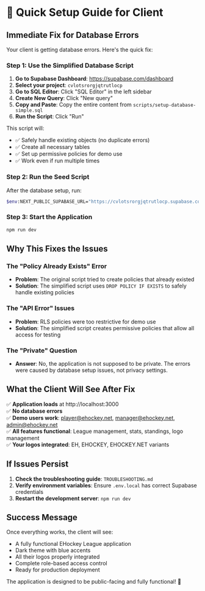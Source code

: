 # 🚀 Quick Setup Guide for Client

## Immediate Fix for Database Errors

Your client is getting database errors. Here's the quick fix:

### Step 1: Use the Simplified Database Script

1. **Go to Supabase Dashboard**: https://supabase.com/dashboard
2. **Select your project**: `cvlotsrorgjqtrutlocp`
3. **Go to SQL Editor**: Click "SQL Editor" in the left sidebar
4. **Create New Query**: Click "New query"
5. **Copy and Paste**: Copy the entire content from `scripts/setup-database-simple.sql`
6. **Run the Script**: Click "Run"

This script will:
- ✅ Safely handle existing objects (no duplicate errors)
- ✅ Create all necessary tables
- ✅ Set up permissive policies for demo use
- ✅ Work even if run multiple times

### Step 2: Run the Seed Script

After the database setup, run:
```bash
$env:NEXT_PUBLIC_SUPABASE_URL="https://cvlotsrorgjqtrutlocp.supabase.co"; $env:SUPABASE_SERVICE_ROLE_KEY="eyJhbGciOiJIUzI1NiIsInR5cCI6IkpXVCJ9.eyJpc3MiOiJzdXBhYmFzZSIsInJlZiI6ImN2bG90c3JvcmdqcXRydXRsb2NwIiwicm9sZSI6InNlcnZpY2Vfcm9sZSIsImlhdCI6MTc1NTU2NTc3OSwiZXhwIjoyMDcxMTQxNzc5fQ.Po3LwQw2n0mEVqvu-9vlW1f2HcynW1hzZB3NqWIJGb0"; npm run seed
```

### Step 3: Start the Application

```bash
npm run dev
```

## Why This Fixes the Issues

### The "Policy Already Exists" Error
- **Problem**: The original script tried to create policies that already existed
- **Solution**: The simplified script uses `DROP POLICY IF EXISTS` to safely handle existing policies

### The "API Error" Issues
- **Problem**: RLS policies were too restrictive for demo use
- **Solution**: The simplified script creates permissive policies that allow all access for testing

### The "Private" Question
- **Answer**: No, the application is not supposed to be private. The errors were caused by database setup issues, not privacy settings.

## What the Client Will See After Fix

✅ **Application loads** at http://localhost:3000  
✅ **No database errors**  
✅ **Demo users work**: player@ehockey.net, manager@ehockey.net, admin@ehockey.net  
✅ **All features functional**: League management, stats, standings, logo management  
✅ **Your logos integrated**: EH, EHOCKEY, EHOCKEY.NET variants  

## If Issues Persist

1. **Check the troubleshooting guide**: `TROUBLESHOOTING.md`
2. **Verify environment variables**: Ensure `.env.local` has correct Supabase credentials
3. **Restart the development server**: `npm run dev`

## Success Message

Once everything works, the client will see:
- A fully functional EHockey League application
- Dark theme with blue accents
- All their logos properly integrated
- Complete role-based access control
- Ready for production deployment

The application is designed to be public-facing and fully functional! 🏒
